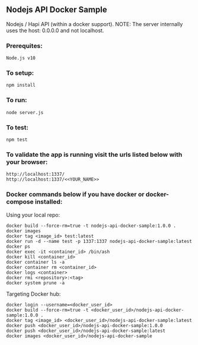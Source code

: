 ## Nodejs API Docker Sample

Nodejs / Hapi API (within a docker support).  NOTE: The server internally uses the host: 0.0.0.0 and not localhost.  

### Prerequites:
```
Node.js v10
```

### To setup:
```
npm install
```

### To run:
```
node server.js
```

### To test:
```
npm test
```

### To validate the app is running visit the urls listed below with your browser:
```
http://localhost:1337/
http://localhost:1337/<<YOUR_NAME>>
```

### Docker commands below if you have docker or docker-compose installed:

Using your local repo:
```
docker build --force-rm=true -t nodejs-api-docker-sample:1.0.0 .
docker images
docker tag <image_id> test:latest
docker run -d --name test -p 1337:1337 nodejs-api-docker-sample:latest
docker ps
docker exec -it <container_id> /bin/ash
docker kill <container_id>
docker container ls -a
docker container rm <container_id>
docker logs <container>
docker rmi <repository>:<tag>
docker system prune -a
```

Targeting Docker hub:
```
docker login --username=<docker_user_id>
docker build --force-rm=true -t <docker_user_id>/nodejs-api-docker-sample:1.0.0 .
docker tag <image_id> <docker_user_id>/nodejs-api-docker-sample:latest
docker push <docker_user_id>/nodejs-api-docker-sample:1.0.0
docker push <docker_user_id>/nodejs-api-docker-sample:latest
docker images <docker_user_id>/nodejs-api-docker-sample
```

